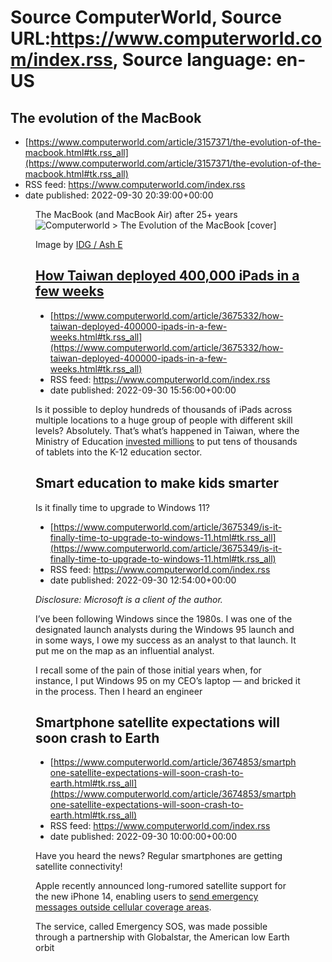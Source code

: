 # Source ComputerWorld, Source URL:https://www.computerworld.com/index.rss, Source language: en-US

## The evolution of the MacBook
 - [https://www.computerworld.com/article/3157371/the-evolution-of-the-macbook.html#tk.rss_all](https://www.computerworld.com/article/3157371/the-evolution-of-the-macbook.html#tk.rss_all)
 - RSS feed: https://www.computerworld.com/index.rss
 - date published: 2022-09-30 20:39:00+00:00

<article class="slideshow"><figure class="slide"><figcaption>The MacBook (and MacBook Air) after 25+ years</figcaption><img alt="Computerworld &gt; The Evolution of the MacBook [cover]" src="https://images.idgesg.net/images/article/2018/09/cw_evolution_of_the_macbook_01-100771061-large.jpg?auto=webp&amp;quality=85,70" /><p class="slideCredit">Image by <a class="slideCreditLink" href="https://unsplash.com/photos/3gdPXgw9emo" rel="nofollow" target="_blank"><span class="slideCreditText">IDG / Ash E

## How Taiwan deployed 400,000 iPads in a few weeks
 - [https://www.computerworld.com/article/3675332/how-taiwan-deployed-400000-ipads-in-a-few-weeks.html#tk.rss_all](https://www.computerworld.com/article/3675332/how-taiwan-deployed-400000-ipads-in-a-few-weeks.html#tk.rss_all)
 - RSS feed: https://www.computerworld.com/index.rss
 - date published: 2022-09-30 15:56:00+00:00

<article>
	<section class="page">
<p>Is it possible to deploy hundreds of thousands of iPads across multiple locations to a huge group of people with different skill levels? Absolutely. That’s what’s happened in Taiwan, where the Ministry of Education <a href="https://focustaiwan.tw/society/202111250019" rel="nofollow noopener" target="_blank">invested millions</a> to put tens of thousands of tablets into the K-12 education sector.</p><h2><strong>Smart education to make kids smarter</strong></h2

## Is it finally time to upgrade to Windows 11?
 - [https://www.computerworld.com/article/3675349/is-it-finally-time-to-upgrade-to-windows-11.html#tk.rss_all](https://www.computerworld.com/article/3675349/is-it-finally-time-to-upgrade-to-windows-11.html#tk.rss_all)
 - RSS feed: https://www.computerworld.com/index.rss
 - date published: 2022-09-30 12:54:00+00:00

<article>
	<section class="page">
<p><em>Disclosure: Microsoft is a client of the author.</em></p><p>I’ve been following Windows since the 1980s. I was one of the designated launch analysts during the Windows 95 launch and in some ways, I owe my success as an analyst to that launch. It put me on the map as an influential analyst.</p><p>I recall some of the pain of those initial years when, for instance, I put Windows 95 on my CEO’s laptop — and bricked it in the process. Then I heard an engineer

## Smartphone satellite expectations will soon crash to Earth
 - [https://www.computerworld.com/article/3674853/smartphone-satellite-expectations-will-soon-crash-to-earth.html#tk.rss_all](https://www.computerworld.com/article/3674853/smartphone-satellite-expectations-will-soon-crash-to-earth.html#tk.rss_all)
 - RSS feed: https://www.computerworld.com/index.rss
 - date published: 2022-09-30 10:00:00+00:00

<article>
	<section class="page">
<p>Have you heard the news? Regular smartphones are getting satellite connectivity!</p><p>Apple recently announced long-rumored satellite support for the new iPhone 14, enabling users to <a href="https://support.apple.com/en-us/HT213426" rel="nofollow noopener" target="_blank">send emergency messages outside cellular coverage areas</a>.</p><p>The service, called Emergency SOS, was made possible through a partnership with Globalstar, the American low Earth orbit 
